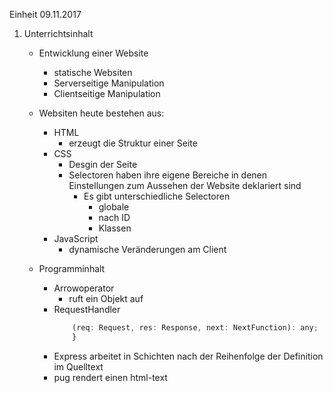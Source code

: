 Einheit 09.11.2017

1. Unterrichtsinhalt
    - Entwicklung einer Website
        - statische Websiten
        - Serverseitige Manipulation
        - Clientseitige Manipulation
    - Websiten heute bestehen aus: 
        - HTML
            - erzeugt die Struktur einer Seite
        - CSS
            - Desgin der Seite 
            - Selectoren haben ihre eigene Bereiche in denen Einstellungen zum Aussehen der Website deklariert sind
                - Es gibt unterschiedliche Selectoren 
                    - globale
                    - nach ID
                    - Klassen
        - JavaScript 
            - dynamische Veränderungen am Client 
    
    - Programminhalt
        - Arrowoperator 
            - ruft ein Objekt auf 
        - RequestHandler
            ```javascript interface RequestHandler {
                (req: Request, res: Response, next: NextFunction): any;
                }
            ```
        - Express arbeitet in Schichten nach der Reihenfolge der Definition im Quelltext
        - pug rendert einen html-text 